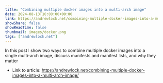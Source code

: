 ```yaml
---
title: "Combining multiple docker images into a multi-arch image"
date: 2024-08-13T10:00:00+00:00
link: https://andrewlock.net/combining-multiple-docker-images-into-a-multi-arch-image/
showShare: false
showReadTime: false
thumbnail: images/docker.png
tags: ["andrewlock.net"]
---
```

In this post I show two ways to combine multiple docker images into a single multi-arch image, discuss manifests and manifest lists, and why they matter

- Link to article: https://andrewlock.net/combining-multiple-docker-images-into-a-multi-arch-image/